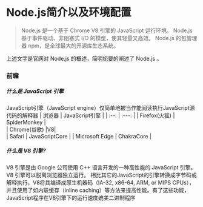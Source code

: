 # Node.js简介以及环境配置
> Node.js 是一个基于 Chrome V8 引擎的 JavaScript 运行环境。 
> Node.js 基于事件驱动、非阻塞式 I/O 的模型，使其轻量又高效。 
> Node.js 的包管理器 npm，是全球最大的开源库生态系统。

上述文字是官网对 Node.js 的概述，简明扼要的阐述了 Node.js 。
### 前瞻
##### 什么是 JavaScript 引擎
JavaScript引擎（JavaScript engine）仅简单地被当作能阅读执行JavaScript源代码的解释器
| 浏览器 |   JavaScript引擎   | 
|   :--:  |    :---:      | 
|  Firefox(火狐)   |  SpiderMonkey |    
|  Chrome(谷歌)  |V8|   
| Safari | JavaScriptCore | 
| Microsoft Edge   |  ChakraCore          |    

##### 什么是 V8 引擎?
V8 引擎是由 Google 公司使用 C++ 语言开发的一种高性能的 JavaScript 引擎。
V8 引擎可以脱离浏览器独立运行。
相比其它的JavaScript的引擎转换成字节码或解释执行，V8将其编译成原生机器码（IA-32, x86-64, ARM, or MIPS CPUs），并且使用了如内联缓存（inline caching）等方法来提高性能。有了这些功能，JavaScript程序在V8引擎下的运行速度媲美二进制程序